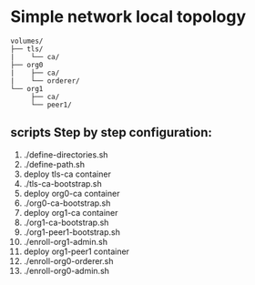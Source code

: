 # Simple network local topology

```
volumes/
├── tls/
|    └── ca/ 
├── org0
|    ├── ca/
|    └── orderer/  
└── org1
     ├── ca/ 
     └── peer1/ 
```

## scripts Step by step configuration:

1. ./define-directories.sh
2. ./define-path.sh
3. deploy tls-ca container
4. ./tls-ca-bootstrap.sh
5. deploy org0-ca container
6. ./org0-ca-bootstrap.sh
7. deploy org1-ca container
8. ./org1-ca-bootstrap.sh
11. ./org1-peer1-bootstrap.sh
12. ./enroll-org1-admin.sh
15. deploy org1-peer1 container
17. ./enroll-org0-orderer.sh
18. ./enroll-org0-admin.sh

